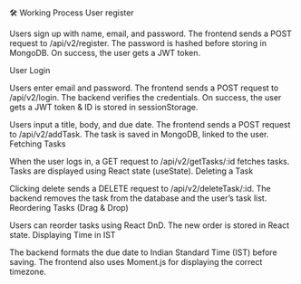 🛠️ Working Process
User register

Users sign up with name, email, and password.
The frontend sends a POST request to /api/v2/register.
The password is hashed before storing in MongoDB.
On success, the user gets a JWT token.

User Login

Users enter email and password.
The frontend sends a POST request to /api/v2/login.
The backend verifies the credentials.
On success, the user gets a JWT token & ID is stored in sessionStorage.

Users input a title, body, and due date.
The frontend sends a POST request to /api/v2/addTask.
The task is saved in MongoDB, linked to the user.
Fetching Tasks

When the user logs in, a GET request to /api/v2/getTasks/:id fetches tasks.
Tasks are displayed using React state (useState).
Deleting a Task

Clicking delete sends a DELETE request to /api/v2/deleteTask/:id.
The backend removes the task from the database and the user’s task list.
Reordering Tasks (Drag & Drop)

Users can reorder tasks using React DnD.
The new order is stored in React state.
Displaying Time in IST

The backend formats the due date to Indian Standard Time (IST) before saving.
The frontend also uses Moment.js for displaying the correct timezone.
